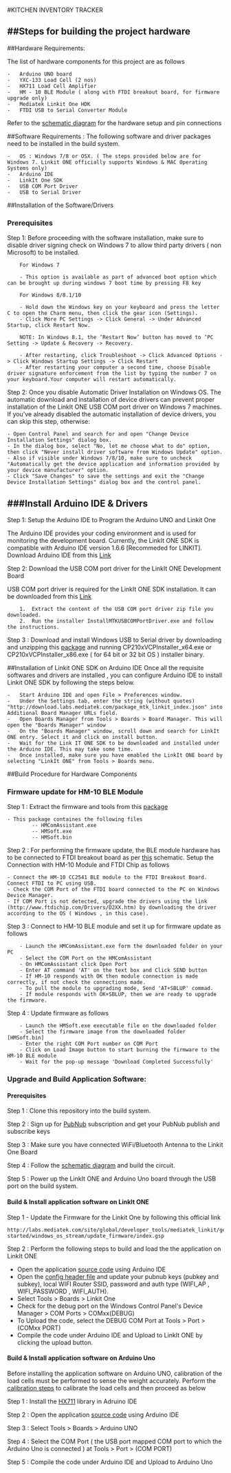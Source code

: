 
#KITCHEN INVENTORY TRACKER 

##Steps for building the project hardware 
---------------------------

##Hardware Requirements:

The list of hardware components for this project are as follows

	-	Arduino UNO board
	-	YXC-133 Load Cell (2 nos)
	-	HX711 Load Cell Amplifier 
	-	HM - 10 BLE Module ( along with FTDI breakout board, for firmware upgrade only)
	-	Mediatek Linkit One HDK
	-	FTDI USB to Serial Converter Module

Refer to the [schematic diagram](Schematic.png) for the hardware setup and pin connections

##Software Requirements :
The following software and driver packages need to be installed in the build system. 

	- 	OS : Windows 7/8 or OSX. ( The steps provided below are for Windows 7. Linkit ONE officially supports Windows & MAC Operating Systems only)
	- 	Arduino IDE
	- 	LinkIt One SDK
	- 	USB COM Port Driver
	- 	USB to Serial Driver  


##Installation of the Software/Drivers

### Prerequisites
Step 1: Before proceeding with the software installation, make sure to disable driver signing check on Windows 7 to allow third party drivers ( non Microsoft) to be installed. 

		For Windows 7 
	
		- This option is available as part of advanced boot option which can be brought up during windows 7 boot time by pressing F8 key
	
		For Windows 8/8.1/10

		- Hold down the Windows key on your keyboard and press the letter C to open the Charm menu, then click the gear icon (Settings).
		- Click More PC Settings -> Click General -> Under Advanced Startup, click Restart Now.

		NOTE: In Windows 8.1, the ‘Restart Now’ button has moved to ‘PC Setting -> Update & Recovery -> Recovery.

		- After restarting, click Troubleshoot -> Click Advanced Options -> Click Windows Startup Settings -> Click Restart
		- After restarting your computer a second time, choose Disable driver signature enforcement from the list by typing the number 7 on your keyboard.Your computer will restart automatically.
	
Step 2: Once you disable Automatic Driver Installation on Windows OS. The automatic download and installation of device drivers can prevent proper installation of the LinkIt ONE USB COM port driver on Windows 7 machines. If you’ve already disabled the automatic installation of device drivers, you can skip this step, otherwise:

	- Open Control Panel and search for and open "Change Device Installation Settings" dialog box.
	- In the dialog box, select "No, let me choose what to do" option, then click "Never install driver software from Windows Update" option. 
	- Also if visible under Windows 7/8/10, make sure to uncheck "Automatically get the device application and information provided by your device manufacturer" option.
	- Click "Save Changes" to save the settings and exit the "Change Device Installation Settings" dialog box and the control panel.
	 

###Install Arduino IDE & Drivers
----------------------------------------------------
Step 1: Setup the Arduino IDE to Program the Arduino UNO and Linkit One

The Arduino IDE provides your coding environment and is used for monitoring the development board. Currently, the LinkIt ONE SDK is compatible with Arduino IDE version 1.6.6 [Recommeded for LINKIT]. Download Arduino IDE from this [Link](https://www.arduino.cc/en/Main/OldSoftwareReleases#previous)


Step 2: Download the USB COM port driver for the LinkIt ONE Development Board

USB COM port driver is required for the LinkIt ONE SDK installation. It can be downloaded from this [Link](http://download.labs.mediatek.com/mediatek_linkit_windows-com-port-driver.zip)

		1.	Extract the content of the USB COM port driver zip file you downloaded.
		2.	Run the installer InstallMTKUSBCOMPortDriver.exe and follow the instructions.

Step 3 : Download and install Windows USB to Serial driver by downloading and unzipping this [package](tools/CP210x_Windows_Drivers.zip) and running CP210xVCPInstaller_x64.exe or CP210xVCPInstaller_x86.exe ( for 64 bit or 32 bit OS ) installer binary.


##Installation of Linkit ONE SDK on Arduino IDE
Once all the requisite softwares and drivers are installed , you can configure Arduino IDE to install Linkit ONE SDK by following the steps below.

    -	Start Arduino IDE and open File > Preferences window.
    -	Under the Settings tab, enter the string (without quotes) "http://download.labs.mediatek.com/package_mtk_linkit_index.json" into Additional Board Manager URLs field. 
    -	Open Boards Manager from Tools > Boards > Board Manager. This will open the "Boards Manager" window
    -	On the "Boards Manager" window, scroll down and search for LinkIt ONE entry. Select it and click on install button.
    -	Wait for the Link IT ONE SDK to be downloaded and installed under the Arduino IDE. This may take some time.
    -	Once installed, make sure you have emabled the LinkIt ONE board by selecting "LinkIt ONE" from Tools > Boards menu.


##Build Procedure for Hardware Components

### Firmware update for HM-10 BLE Module

Step 1 : Extract the firmware and tools from this [package](tools/BLE_HM10_FirmwareTool.rar)

	- This package containes the following files
        	-- HMComAssistant.exe
	   		-- HMSoft.exe
	 		-- HMSoft.bin

Step 2 : For performing the firmware update, the BLE module hardware has to be connected to FTDI breakout board as per [this](FTDIandHM-10.png) schematic. Setup the Connection with HM-10 Module and FTDI Chip as follows

	- Connect the HM-10 CC2541 BLE module to the FTDI Breakout Board. Connect FTDI to PC using USB. 
	- Check the COM Port of the FTDI board connected to the PC on Windows Device Manager.
	- If COM Port is not detected, upgrade the drivers using the link (http://www.ftdichip.com/Drivers/D2XX.htm) by downloading the driver according to the OS ( Windows , in this case). 
	    

Step 3 : Connect to HM-10 BLE module and set it up for firmware update as follows

		- Launch the HMComAssistant.exe form the downloaded folder on your PC
		- Select the COM Port on the HMComAssistant
		- On HMComAssistant click Open Port
		- Enter AT command 'AT' on the text box and Click SEND button
		- If HM-10 responds with OK then module connection is made correctly, if not check the connections made.
		- To pull the module to upgrading mode, Send 'AT+SBLUP' commad.
		- If module responds with OK+SBLUP, then we are ready to upgrade the firmware.

Step 4 : Update firmware as follows

		- Launch the HMSoft.exe executable file on the downloaded folder
		- Select the firmware image from the downloaded folder [HMSoft.bin]
		- Enter the right COM Port number on COM Port
		- Click on Load Image button to start burning the firmware to the HM-10 BLE module
		- Wait for the pop-up message 'Download Completed Successfully'

### Upgrade and Build Application Software:

#### Prerequisites

Step 1 : Clone this repository into the build system.

Step 2 : Sign up for [PubNub](www.pubnub.com) subscription and get your PubNub publish and subscribe keys

Step 3 : Make sure you have connected WiFi/Bluetooth Antenna to the Linkit One Board

Step 4 : Follow the [schematic diagram](Schematic.png) and build the circuit.

Step 5 : Power up the LinkIt ONE and Arduino Uno board through the USB port on the build system. 

#### Build & Install application software on LinkIt ONE

Step 1 - Update the Firmware for the Linkit One by following this official link

	http://labs.mediatek.com/site/global/developer_tools/mediatek_linkit/get-started/windows_os_stream/update_firmware/index.gsp

Step 2 : Perform the following steps to build and load the the application on LinkIt ONE 

- Open the application [source code](linkitble/pubnub_linkit/pubnub_linkit.ino) using Arduino IDE
- Open the [config header file](linkitble/pubnub_linkit/settings.h) and update your pubnub keys (pubkey and subkey), local WIFI Router SSID, password and auth type (WIFI_AP , WIFI_PASSWORD , WIFI_AUTH).
- Select Tools > Boards > Linkit One
- Check for the debug port on the Windows Control Panel's Device Manager > COM Ports > COMxx(DEBUG)
- To Upload the code, select the DEBUG COM Port at Tools > Port > (COMxx PORT)
- Compile the code under Arduino IDE and Upload to LinkIt ONE by clicking the upload button.
	

#### Build & Install application software on Arduino Uno

Before installing the application software on Arduino UNO, calibration of the load cells must be performed to sense the weight accurately. Perform the [calibration steps](Calibrate.md) to calibrate the load cells and then proceed as below

Step 1 : Install the [HX711](library/HX711.zip) library in Adruino IDE

Step 2 : Open the application [source code](/hardware/bleHM10/bleHM10.ino) using Arduino IDE

Step 3 : Select Tools > Boards > Arduino UNO

Step 4 : Select the COM Port ( the USB port mapped COM port to which the Arduino Uno is connected )  at Tools > Port > (COM PORT)

Step 5 : Compile the code under Arduino IDE and Upload to Arduino Uno
	


